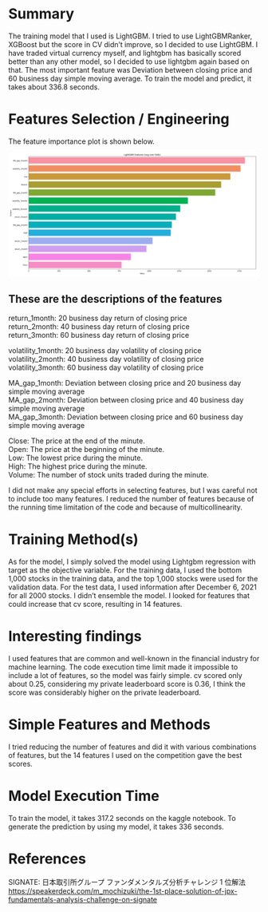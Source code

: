 # Summary

The training model that I used is LightGBM. I tried to use LightGBMRanker, XGBoost but the score in CV didn’t improve, so I decided to use LightGBM. I have traded virtual currency myself, and lightgbm has basically scored better than any other model, so I decided to use lightgbm again based on that. The most important feature was Deviation between closing price and 60 business day simple moving average. To train the model and predict, it takes about 336.8 seconds.

# Features Selection / Engineering

The feature importance plot is shown below.

![Figure](./images/figure.png)

## These are the descriptions of the features

return_1month: 20 business day return of closing price  
return_2month: 40 business day return of closing price  
return_3month: 60 business day return of closing price

volatility_1month: 20 business day volatility of closing price  
volatility_2month: 40 business day volatility of closing price  
volatility_3month: 60 business day volatility of closing price

MA_gap_1month: Deviation between closing price and 20 business day simple moving average  
MA_gap_2month: Deviation between closing price and 40 business day simple moving average  
MA_gap_3month: Deviation between closing price and 60 business day simple moving average

Close: The price at the end of the minute.  
Open: The price at the beginning of the minute.  
Low: The lowest price during the minute.  
High: The highest price during the minute.  
Volume: The number of stock units traded during the minute.

I did not make any special efforts in selecting features, but I was careful not to include too many features. I reduced the number of features because of the running time limitation of the code and because of multicollinearity.

# Training Method(s)

As for the model, I simply solved the model using Lightgbm regression with target as the objective variable. For the training data, I used the bottom 1,000 stocks in the training data, and the top 1,000 stocks were used for the validation data. For the test data, I used information after December 6, 2021 for all 2000 stocks. I didn’t ensemble the model. I looked for features that could increase that cv score, resulting in 14 features.

# Interesting findings

I used features that are common and well-known in the financial industry for machine learning. The code execution time limit made it impossible to include a lot of features, so the model was fairly simple. cv scored only about 0.25, considering my private leaderboard score is 0.36, I think the score was considerably higher on the private leaderboard.

# Simple Features and Methods

I tried reducing the number of features and did it with various combinations of features, but the 14 features I used on the competition gave the best scores.

# Model Execution Time

To train the model, it takes 317.2 seconds on the kaggle notebook. To generate the prediction by using my model, it takes 336 seconds.

# References

SIGNATE: 日本取引所グループ ファンダメンタルズ分析チャレンジ 1 位解法
https://speakerdeck.com/m_mochizuki/the-1st-place-solution-of-jpx-fundamentals-analysis-challenge-on-signate
